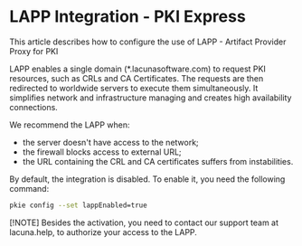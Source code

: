 # LAPP Integration - PKI Express

This article describes how to configure the use of LAPP - Artifact Provider Proxy for PKI

LAPP enables a single domain (*.lacunasoftware.com) to request PKI resources, such as CRLs and CA Certificates. The requests are then redirected to worldwide servers to execute them simultaneously. It simplifies network and infrastructure managing and creates high availability connections.

We recommend the LAPP when:
- the server doesn't have access to the network;
- the firewall blocks access to external URL;
- the URL containing the CRL and CA certificates suffers from instabilities.

By default, the integration is disabled. To enable it, you need the following command:

```sh
pkie config --set lappEnabled=true
```

[!NOTE] Besides the activation, you need to contact our support team at lacuna.help, to authorize your access to the LAPP.